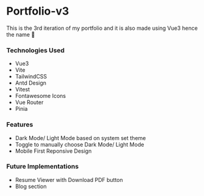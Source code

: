 # Portfolio-v3
This is the 3rd iteration of my portfolio and it is also made using Vue3 hence the name 🤪

### Technologies Used
- Vue3
- Vite
- TailwindCSS
- Antd Design
- Vitest
- Fontawesome Icons
- Vue Router
- Pinia


### Features
- Dark Mode/ Light Mode based on system set theme
- Toggle to manually choose Dark Mode/ Light Mode
- Mobile First Reponsive Design

### Future Implementations
- Resume Viewer with Download PDF button
- Blog section